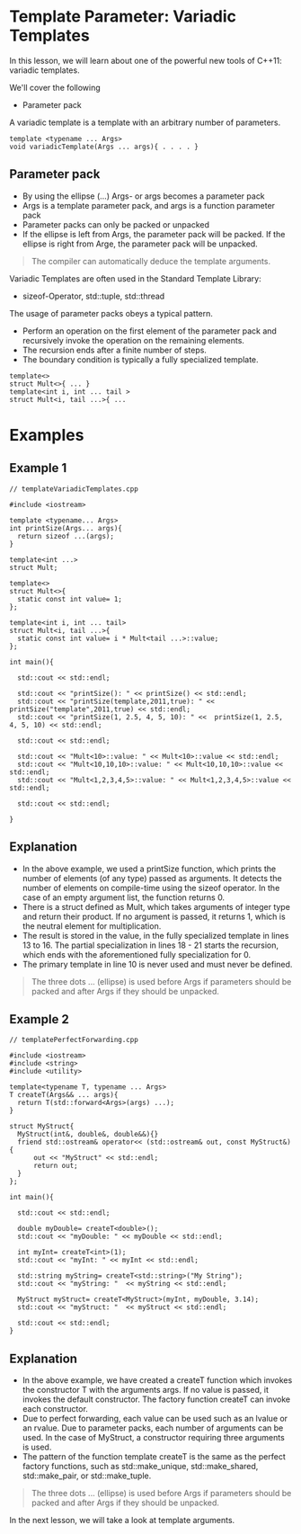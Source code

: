 # Template Parameter: Variadic Templates
In this lesson, we will learn about one of the powerful new tools of C++11: variadic templates.

We'll cover the following
- Parameter pack

A variadic template is a template with an arbitrary number of parameters.
```
template <typename ... Args>
void variadicTemplate(Args ... args){ . . . . }
```

## Parameter pack
- By using the ellipse (…) Args- or args becomes a parameter pack
- Args is a template parameter pack, and args is a function parameter pack
- Parameter packs can only be packed or unpacked
- If the ellipse is left from Args, the parameter pack will be packed. If the ellipse is right from Arge, the parameter pack will be unpacked.

> The compiler can automatically deduce the template arguments.

Variadic Templates are often used in the Standard Template Library:
- sizeof-Operator, std::tuple, std::thread

The usage of parameter packs obeys a typical pattern.
- Perform an operation on the first element of the parameter pack and recursively invoke the operation on the remaining elements.
- The recursion ends after a finite number of steps.
- The boundary condition is typically a fully specialized template.

```
template<>
struct Mult<>{ ... }
template<int i, int ... tail >
struct Mult<i, tail ...>{ ...
```

# Examples
## Example 1
```
// templateVariadicTemplates.cpp

#include <iostream>

template <typename... Args>
int printSize(Args... args){
  return sizeof ...(args);
}

template<int ...>
struct Mult;

template<>
struct Mult<>{
  static const int value= 1;
};

template<int i, int ... tail>
struct Mult<i, tail ...>{
  static const int value= i * Mult<tail ...>::value;
};

int main(){

  std::cout << std::endl;

  std::cout << "printSize(): " << printSize() << std::endl;
  std::cout << "printSize(template,2011,true): " << printSize("template",2011,true) << std::endl;
  std::cout << "printSize(1, 2.5, 4, 5, 10): " <<  printSize(1, 2.5, 4, 5, 10) << std::endl;

  std::cout << std::endl;

  std::cout << "Mult<10>::value: " << Mult<10>::value << std::endl;
  std::cout << "Mult<10,10,10>::value: " << Mult<10,10,10>::value << std::endl;
  std::cout << "Mult<1,2,3,4,5>::value: " << Mult<1,2,3,4,5>::value << std::endl;

  std::cout << std::endl;

}
```


## Explanation 
- In the above example, we used a printSize function, which prints the number of elements (of any type) passed as arguments. It detects the number of elements on compile-time using the sizeof operator. In the case of an empty argument list, the function returns 0.
- There is a struct defined as Mult, which takes arguments of integer type and return their product. If no argument is passed, it returns 1, which is the neutral element for multiplication.
- The result is stored in the value, in the fully specialized template in lines 13 to 16. The partial specialization in lines 18 - 21 starts the recursion, which ends with the aforementioned fully specialization for 0.
- The primary template in line 10 is never used and must never be defined.

> The three dots ... (ellipse) is used before Args if parameters should be packed and after Args if they should be unpacked.

## Example 2
```
// templatePerfectForwarding.cpp

#include <iostream>
#include <string>
#include <utility>

template<typename T, typename ... Args>
T createT(Args&& ... args){
  return T(std::forward<Args>(args) ...);
}

struct MyStruct{
  MyStruct(int&, double&, double&&){}
  friend std::ostream& operator<< (std::ostream& out, const MyStruct&){
      out << "MyStruct" << std::endl;
      return out;
  }
};

int main(){

  std::cout << std::endl;

  double myDouble= createT<double>();
  std::cout << "myDouble: " << myDouble << std::endl;

  int myInt= createT<int>(1);
  std::cout << "myInt: " << myInt << std::endl;

  std::string myString= createT<std::string>("My String");
  std::cout << "myString: "  << myString << std::endl;

  MyStruct myStruct= createT<MyStruct>(myInt, myDouble, 3.14);
  std::cout << "myStruct: "  << myStruct << std::endl;

  std::cout << std::endl;
}
```
## Explanation 
- In the above example, we have created a createT function which invokes the constructor T with the arguments args. If no value is passed, it invokes the default constructor. The factory function createT can invoke each constructor.
- Due to perfect forwarding, each value can be used such as an lvalue or an rvalue. Due to parameter packs, each number of arguments can be used. In the case of MyStruct, a constructor requiring three arguments is used.
- The pattern of the function template createT is the same as the perfect factory functions, such as std::make_unique, std::make_shared, std::make_pair, or std::make_tuple.

> The three dots ... (ellipse) is used before Args if parameters should be packed and after Args if they should be unpacked.

In the next lesson, we will take a look at template arguments.
